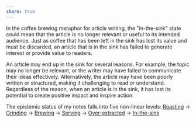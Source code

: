 ```yaml
---
share: true
---
```

In the coffee brewing metaphor for article writing, the "in-the-sink" state could mean that the article is no longer relevant or useful to its intended audience. Just as coffee that has been left in the sink has lost its value and must be discarded, an article that is in the sink has failed to generate interest or provide value to readers.

An article may end up in the sink for several reasons. For example, the topic may no longer be relevant, or the writer may have failed to communicate their ideas effectively. Alternatively, the article may have been poorly written or structured, making it challenging to read or understand. Regardless of the reason, when an article is in the sink, it has lost its potential to create positive impact and inspire action.

The epistemic status of my notes falls into five non-linear levels: [Roasting](Roasting.md) -> [Grinding](Grinding.md) -> [Brewing](Brewing.md) -> [Serving](Serving.md) -> [Over-extracted](Over-extracted.md) -> [In-the-sink](In-the-sink.md)